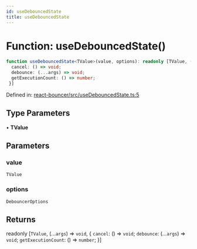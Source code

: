 ```yaml
---
id: useDebouncedState
title: useDebouncedState
---
```


<!-- DO NOT EDIT: this page is autogenerated from the type comments -->

# Function: useDebouncedState()

```ts
function useDebouncedState<TValue>(value, options): readonly [TValue, (...args) => void, {
  cancel: () => void;
  debounce: (...args) => void;
  getExecutionCount: () => number;
 }]
```

Defined in: [react-bouncer/src/useDebouncedState.ts:5](https://github.com/TanStack/bouncer/blob/main/packages/react-bouncer/src/useDebouncedState.ts#L5)

## Type Parameters

• **TValue**

## Parameters

### value

`TValue`

### options

`DebouncerOptions`

## Returns

readonly \[`TValue`, (...`args`) => `void`, \{
  `cancel`: () => `void`;
  `debounce`: (...`args`) => `void`;
  `getExecutionCount`: () => `number`;
 \}\]
